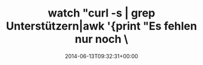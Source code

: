 ---
retweeted: false
source: <a href="http://twitter.com" rel="nofollow">Twitter Web Client</a>
entities:
  hashtags: []
  symbols: []
  user_mentions: []
  urls:
  - url: https://t.co/tOBvsOTIAK
    expanded_url: https://krautreporter.de/das-magazin
    display_url: krautreporter.de/das-magazin
    indices:
    - '15'
    - '38'
display_text_range:
- '0'
- '129'
favorite_count: '4'
id_str: '477383000175685632'
truncated: false
retweet_count: '2'
id: '477383000175685632'
possibly_sensitive: false
created_at: Fri Jun 13 09:32:31 +0000 2014
favorited: false
full_text: watch "curl -s  | grep Unterstützern|awk '{print \"Es fehlen nur noch \"
  15000 - \$1 \" Unterstützer.\"}'"
lang: de
quote_url: https://krautreporter.de/das-magazin
tags:
- pesos/twitter
date: '2014-06-13T09:32:31+00:00'
src: https://twitter.com/bascht/status/477383000175685632
original_url: https://twitter.com/bascht/status/477383000175685632
type: twitter_tweet
text: watch "curl -s  | grep Unterstützern|awk '{print \"Es fehlen nur noch \" 15000
  - \$1 \" Unterstützer.\"}'"
title: watch "curl -s  | grep Unterstützern|awk '{print \"Es fehlen nur noch \

---